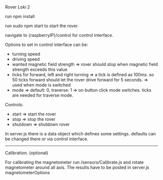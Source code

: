Rover Loki 2

run npm install

run sudo npm start to start the rover.

navigate to {raspberryIP}/control for control interface.

Options to set in control interface can be:
- turning speed
- driving speed
- wanted magnetic field strength => rover should stop when magnetic field strength exceeds this value
- ticks for forward, left and right turning => a tick is defined as 100ms. so 50 ticks forward should let the rover drive forward for 5 seconds. => used when mode is switched
- mode => default: 0, traverse: 1 => on button click mode switches. ticks are needed for traverse mode.

Controls:
- start => start the rover
- stop => stop the rover
- shutdown => shutdown rover

In server.js there is a data object which defines some settings. defaults can be changed there or via control interface.


---------

Calibration. (optional)

For calibrating the magnetometer run /sensors/Calibrate.js and rotate magnetometer around all axis.
The results have to be posted in server.js magnetometerOptions
